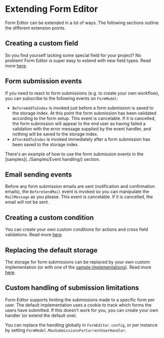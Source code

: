 # Extending Form Editor
Form Editor can be extended in a lot of ways. The following sections outline the different extension points.

## Creating a custom field
So you find yourself lacking some special field for your project? No problem! Form Editor is super easy to extend with new field types. Read more [here](extend_field.md). 

## Form submission events
If you need to react to form submissions (e.g. to create your own workflow), you can subscribe to the following events on `FormModel`:
* `BeforeAddToIndex` is invoked just before a form submission is saved to the storage index. At this point the form submission has been validated according to the form setup. This event is cancelable. If it is cancelled, the form submission will appear to the end user as having failed a validation with the error message supplied by the event handler, and nothing will be saved to the storage index.
* `AfterAddToIndex` is invoked immediately after a form submission has been saved to the storage index.

There's an example of how to use the form submission events in the [samples](../Samples/Event handling/) section.

## Email sending events
Before any form submission emails are sent (notification and confirmation emails), the `BeforeSendMail` event is invoked so you can manipulate the `MailMessage` as you please. This event is cancelable. If it is cancelled, the email will not be sent.

## Creating a custom condition
You can create your own custom conditions for actions and cross field validations. Read more [here](extend_condition.md).

## Replacing the default storage 
The storage for form submissions can be replaced by your own custom implementation (or with one of the [sample implementations](../Samples/)). Read more [here](storage.md).

## Custom handling of submission limitations
Form Editor supports limiting the submissions made to a specific form per user. The default implementation uses a cookie to track which forms the users have submitted. If this doesn't work for you, you can create your own handler (or extend the default one).

You can replace the handling globally in `FormEditor.config`, or per instance by setting `FormModel.MaxSubmissionsForCurrentUserHandler`.
